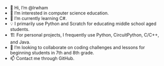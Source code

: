 - 👋 Hi, I’m @lrwham
- 👀 I’m interested in computer science education.
- 🌱 I’m currently learning C#.
- 💡 I primarily use Python and Scratch for educating middle school aged students.
- 🏗️ For personal projects, I frequently use Python, CircuitPython, C/C++, and Java.
- 💞️ I’m looking to collaborate on coding challenges and lessons for beginning students in 7th and 8th grade.
- 📫 Contact me through GitHub.
<!---
lrwham/lrwham is a ✨ special ✨ repository because its `README.md` (this file) appears on your GitHub profile.
You can click the Preview link to take a look at your changes.
--->
